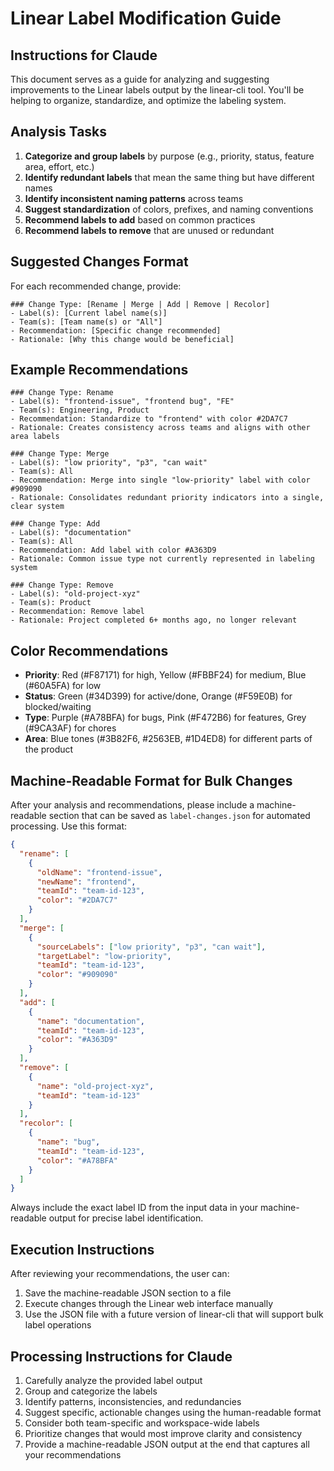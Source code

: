 # Linear Label Modification Guide

## Instructions for Claude

This document serves as a guide for analyzing and suggesting improvements to the Linear labels output by the linear-cli tool. You'll be helping to organize, standardize, and optimize the labeling system.

## Analysis Tasks

1. **Categorize and group labels** by purpose (e.g., priority, status, feature area, effort, etc.)
2. **Identify redundant labels** that mean the same thing but have different names
3. **Identify inconsistent naming patterns** across teams
4. **Suggest standardization** of colors, prefixes, and naming conventions
5. **Recommend labels to add** based on common practices
6. **Recommend labels to remove** that are unused or redundant

## Suggested Changes Format

For each recommended change, provide:

```
### Change Type: [Rename | Merge | Add | Remove | Recolor]
- Label(s): [Current label name(s)]
- Team(s): [Team name(s) or "All"]
- Recommendation: [Specific change recommended]
- Rationale: [Why this change would be beneficial]
```

## Example Recommendations

```
### Change Type: Rename
- Label(s): "frontend-issue", "frontend bug", "FE"
- Team(s): Engineering, Product
- Recommendation: Standardize to "frontend" with color #2DA7C7
- Rationale: Creates consistency across teams and aligns with other area labels

### Change Type: Merge
- Label(s): "low priority", "p3", "can wait"
- Team(s): All
- Recommendation: Merge into single "low-priority" label with color #909090
- Rationale: Consolidates redundant priority indicators into a single, clear system

### Change Type: Add
- Label(s): "documentation"
- Team(s): All
- Recommendation: Add label with color #A363D9
- Rationale: Common issue type not currently represented in labeling system

### Change Type: Remove
- Label(s): "old-project-xyz"
- Team(s): Product
- Recommendation: Remove label
- Rationale: Project completed 6+ months ago, no longer relevant
```

## Color Recommendations

* **Priority**: Red (#F87171) for high, Yellow (#FBBF24) for medium, Blue (#60A5FA) for low
* **Status**: Green (#34D399) for active/done, Orange (#F59E0B) for blocked/waiting
* **Type**: Purple (#A78BFA) for bugs, Pink (#F472B6) for features, Grey (#9CA3AF) for chores
* **Area**: Blue tones (#3B82F6, #2563EB, #1D4ED8) for different parts of the product

## Machine-Readable Format for Bulk Changes

After your analysis and recommendations, please include a machine-readable section that can be saved as `label-changes.json` for automated processing. Use this format:

```json
{
  "rename": [
    {
      "oldName": "frontend-issue",
      "newName": "frontend",
      "teamId": "team-id-123",
      "color": "#2DA7C7"
    }
  ],
  "merge": [
    {
      "sourceLabels": ["low priority", "p3", "can wait"],
      "targetLabel": "low-priority",
      "teamId": "team-id-123",
      "color": "#909090"
    }
  ],
  "add": [
    {
      "name": "documentation",
      "teamId": "team-id-123",
      "color": "#A363D9"
    }
  ],
  "remove": [
    {
      "name": "old-project-xyz",
      "teamId": "team-id-123"
    }
  ],
  "recolor": [
    {
      "name": "bug",
      "teamId": "team-id-123",
      "color": "#A78BFA"
    }
  ]
}
```

Always include the exact label ID from the input data in your machine-readable output for precise label identification.

## Execution Instructions

After reviewing your recommendations, the user can:

1. Save the machine-readable JSON section to a file
2. Execute changes through the Linear web interface manually
3. Use the JSON file with a future version of linear-cli that will support bulk label operations

## Processing Instructions for Claude

1. Carefully analyze the provided label output
2. Group and categorize the labels
3. Identify patterns, inconsistencies, and redundancies
4. Suggest specific, actionable changes using the human-readable format
5. Consider both team-specific and workspace-wide labels
6. Prioritize changes that would most improve clarity and consistency
7. Provide a machine-readable JSON output at the end that captures all your recommendations